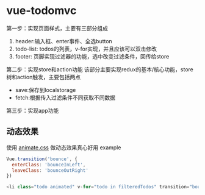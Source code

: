 # vue-todomvc
第一步：实现页面样式，主要有三部分组成
1. header:输入框、enter事件、全选button
2. todo-list: todos的列表，v-for实现，并且应该可以双击修改
3. footer: 页脚实现过滤器的功能，选中改变过滤条件，回传给store

第二步：实现store和action功能
该部分主要实现redux的基本/核心功能，store树和action触发，主要包括两点
- save:保存到localstorage
- fetch:根据传入过滤条件不同获取不同数据

第三步：实现app功能

## 动态效果
使用 [animate.css](https://github.com/daneden/animate.css) 做动态效果真心好用
example
```javascript
Vue.transition('bounce', {
  enterClass: 'bounceInLeft',
  leaveClass: 'bounceOutRight'
})

<li class="todo animated" v-for="todo in filteredTodos" transition="bounce">

```
